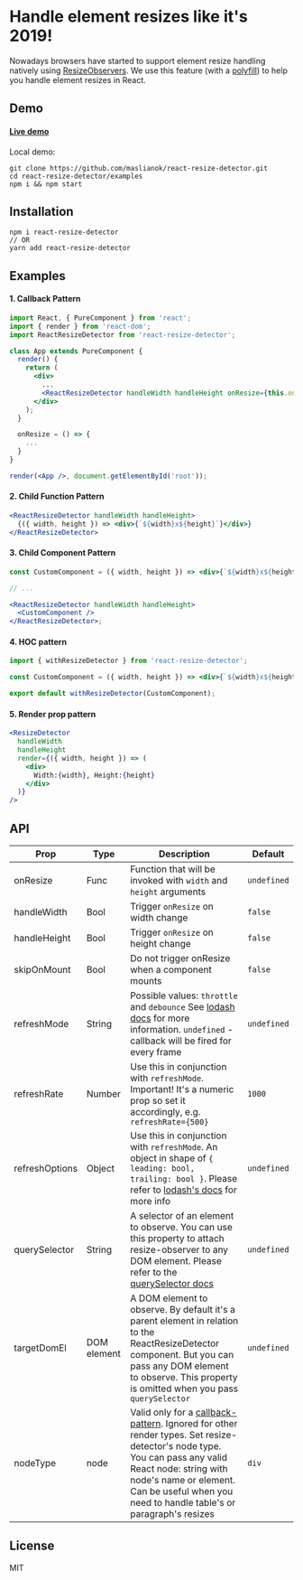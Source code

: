 # Handle element resizes like it's 2019!

Nowadays browsers have started to support element resize handling natively using [ResizeObservers](https://wicg.github.io/ResizeObserver/). We use this feature (with a [polyfill](https://github.com/que-etc/resize-observer-polyfill)) to help you handle element resizes in React.

## Demo

#### [Live demo](http://maslianok.github.io/react-resize-detector/)

Local demo:

```
git clone https://github.com/maslianok/react-resize-detector.git
cd react-resize-detector/examples
npm i && npm start
```

## Installation

```
npm i react-resize-detector
// OR
yarn add react-resize-detector
```

## Examples

#### 1. Callback Pattern

```jsx
import React, { PureComponent } from 'react';
import { render } from 'react-dom';
import ReactResizeDetector from 'react-resize-detector';

class App extends PureComponent {
  render() {
    return (
      <div>
        ...
        <ReactResizeDetector handleWidth handleHeight onResize={this.onResize} />
      </div>
    );
  }

  onResize = () => {
    ...
  }
}

render(<App />, document.getElementById('root'));
```

#### 2. Child Function Pattern

```jsx
<ReactResizeDetector handleWidth handleHeight>
  {({ width, height }) => <div>{`${width}x${height}`}</div>}
</ReactResizeDetector>
```

#### 3. Child Component Pattern

```jsx
const CustomComponent = ({ width, height }) => <div>{`${width}x${height}`}</div>;

// ...

<ReactResizeDetector handleWidth handleHeight>
  <CustomComponent />
</ReactResizeDetector>;
```

#### 4. HOC pattern

```jsx
import { withResizeDetector } from 'react-resize-detector';

const CustomComponent = ({ width, height }) => <div>{`${width}x${height}`}</div>;

export default withResizeDetector(CustomComponent);
```

#### 5. Render prop pattern

```jsx
<ResizeDetector
  handleWidth
  handleHeight
  render={({ width, height }) => (
    <div>
      Width:{width}, Height:{height}
    </div>
  )}
/>
```

## API

| Prop           | Type        | Description                                                                                                                                                                                                                                                                                                              | Default     |
| -------------- | ----------- | ------------------------------------------------------------------------------------------------------------------------------------------------------------------------------------------------------------------------------------------------------------------------------------------------------------------------ | ----------- |
| onResize       | Func        | Function that will be invoked with `width` and `height` arguments                                                                                                                                                                                                                                                        | `undefined` |
| handleWidth    | Bool        | Trigger `onResize` on width change                                                                                                                                                                                                                                                                                       | `false`     |
| handleHeight   | Bool        | Trigger `onResize` on height change                                                                                                                                                                                                                                                                                      | `false`     |
| skipOnMount    | Bool        | Do not trigger onResize when a component mounts                                                                                                                                                                                                                                                                          | `false`     |
| refreshMode    | String      | Possible values: `throttle` and `debounce` See [lodash docs](https://lodash.com/docs#debounce) for more information. `undefined` - callback will be fired for every frame                                                                                                                                                | `undefined` |
| refreshRate    | Number      | Use this in conjunction with `refreshMode`. Important! It's a numeric prop so set it accordingly, e.g. `refreshRate={500}`                                                                                                                                                                                               | `1000`      |
| refreshOptions | Object      | Use this in conjunction with `refreshMode`. An object in shape of `{ leading: bool, trailing: bool }`. Please refer to [lodash's docs](https://lodash.com/docs/4.17.11#throttle) for more info                                                                                                                           | `undefined` |
| querySelector  | String      | A selector of an element to observe. You can use this property to attach resize-observer to any DOM element. Please refer to the [querySelector docs](https://developer.mozilla.org/en-US/docs/Web/API/Document/querySelector)                                                                                           | `undefined` |
| targetDomEl    | DOM element | A DOM element to observe. By default it's a parent element in relation to the ReactResizeDetector component. But you can pass any DOM element to observe. This property is omitted when you pass `querySelector`                                                                                                         | `undefined` |
| nodeType       | node        | Valid only for a [callback-pattern](https://github.com/maslianok/react-resize-detector#1-callback-pattern). Ignored for other render types. Set resize-detector's node type. You can pass any valid React node: string with node's name or element. Can be useful when you need to handle table's or paragraph's resizes | `div`       |

## License

MIT
